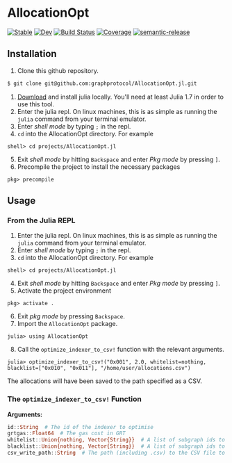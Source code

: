 # AllocationOpt

[![Stable](https://img.shields.io/badge/docs-stable-blue.svg)](https://graphprotocol.github.io/AllocationOpt.jl/stable)
[![Dev](https://img.shields.io/badge/docs-dev-blue.svg)](https://graphprotocol.github.io/AllocationOpt.jl/dev)
[![Build Status](https://github.com/graphprotocol/AllocationOpt.jl/actions/workflows/CI.yml/badge.svg?branch=)](https://github.com/graphprotocol/AllocationOpt.jl/actions/workflows/CI.yml?query=branch%3A)
[![Coverage](https://codecov.io/gh/graphprotocol/AllocationOpt.jl/branch/main/graph/badge.svg)](https://codecov.io/gh/graphprotocol/AllocationOpt.jl)
[![semantic-release](https://img.shields.io/badge/%20%20%F0%9F%93%A6%F0%9F%9A%80-semantic--release-e10079.svg)](https://github.com/semantic-release/semantic-release)


## Installation

1. Clone this github repository.

```bash
$ git clone git@github.com:graphprotocol/AllocationOpt.jl.git
```

1. [Download](https://julialang.org/downloads/) and install julia locally. You'll need at least Julia 1.7 in order to use this tool.
2. Enter the julia repl. On linux machines, this is as simple as running the `julia` command from your terminal emulator.
3. Enter *shell mode* by typing `;` in the repl.
4. `cd` into the AllocationOpt directory. For example

```julia-repl
shell> cd projects/AllocationOpt.jl
```

5. Exit *shell mode* by hitting `Backspace` and enter *Pkg mode* by pressing `]`.
6. Precompile the project to install the necessary packages

```julia-repl
pkg> precompile
```

## Usage

### From the Julia REPL

1. Enter the julia repl. On linux machines, this is as simple as running the `julia` command from your terminal emulator.
2. Enter *shell mode* by typing `;` in the repl.
3. `cd` into the AllocationOpt directory. For example

```julia-repl
shell> cd projects/AllocationOpt.jl
```

4. Exit *shell mode* by hitting `Backspace` and enter *Pkg mode* by pressing `]`.
5. Activate the project environment

```julia-repl
pkg> activate .
```

6. Exit *pkg mode* by pressing `Backspace`.
7. Import the `AllocationOpt` package.
```julia-repl
julia> using AllocationOpt
```
8. Call the `optimize_indexer_to_csv!` function with the relevant arguments.
```julia-repl
julia> optimize_indexer_to_csv!("0x001", 2.0, whitelist=nothing, blacklist=["0x010", "0x011"], "/home/user/allocations.csv")
```
The allocations will have been saved to the path specified as a CSV.

### The `optimize_indexer_to_csv!` Function

**Arguments:**
```julia
id::String  # The id of the indexer to optimise
grtgas::Float64  # The gas cost in GRT
whitelist::Union{nothing, Vector{String}}  # A list of subgraph ids to which you want to be able to allocate to. Must be `nothing` if `blacklist` is specified.
blacklist::Union{nothing, Vector{String}}  # A list of subgraph ids to which you don't want to be able to allocate to. Must be `nothing` if `whitelist` is specified.
csv_write_path::String  # The path (including .csv) to the CSV file to which to save the allocations.
```
